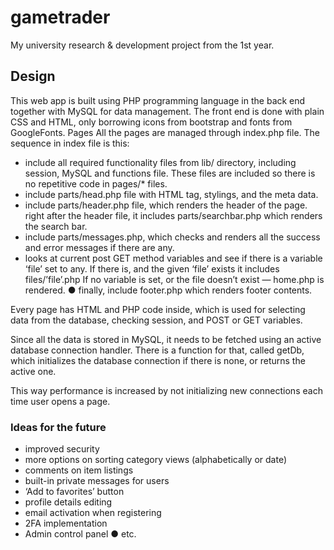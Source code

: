 # gametrader
My university research & development project from the 1st year.

## Design
This web app is built using PHP programming language in the back end together with MySQL for data management.
The front end is done with plain CSS and HTML, only borrowing icons from bootstrap and fonts from GoogleFonts.
Pages 
All the pages are managed through index.php file. The sequence in index file is this: 
 - include all required functionality files from lib/ directory, including session, MySQL and functions file. These files are included so there is no repetitive code in pages/* files. 
 - include parts/head.php file with <head> HTML tag, stylings, and the meta data. 
 - include parts/header.php file, which renders the header of the page. 
right after the header file, it includes parts/searchbar.php which renders the search bar. 
 - include parts/messages.php, which checks and renders all the success and error messages if there are any. 
 - looks at current post GET method variables and see if there is a variable ‘file’ set to any. If there is, and the given ‘file’ exists it includes files/’file’.php If no variable is set, or the file doesn’t exist — home.php is rendered. ●	finally, include footer.php which renders footer contents. 
 
Every page has HTML and PHP code inside, which is used for selecting data from the database, checking session, and POST or GET variables. 
 
Since all the data is stored in MySQL, it needs to be fetched using an active database connection handler.
There is a function for that, called getDb, which initializes the database connection if there is none, or returns the active one.

This way performance is increased by not initializing new connections each time user opens a page. 

### Ideas for the future

- improved security
- more options on sorting category views (alphabetically or date) 
- comments on item listings 
- built-in private messages for users 
- ‘Add to favorites’ button 
- profile details editing 
- email activation when registering 
- 2FA implementation 
- Admin control panel ●	etc. 
